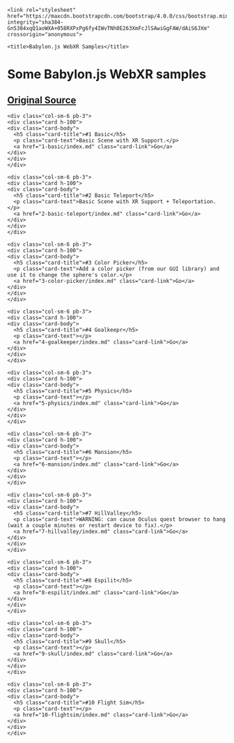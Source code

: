 <!DOCTYPE html>
<html>
  <head>
    <meta charset="utf-8">
    <meta name="viewport" content="width=device-width, initial-scale=1, shrink-to-fit=no">

    <link rel="stylesheet" href="https://maxcdn.bootstrapcdn.com/bootstrap/4.0.0/css/bootstrap.min.css" integrity="sha384-Gn5384xqQ1aoWXA+058RXPxPg6fy4IWvTNh0E263XmFcJlSAwiGgFAW/dAiS6JXm" crossorigin="anonymous">
    
    <title>Babylon.js WebXR Samples</title>
  </head>
<body class="container">
  <h1>Some Babylon.js WebXR samples</h1>
  <h2><a href="https://doc.babylonjs.com/how_to/webxr_demos_and_examples">Original Source</a></h2>

  <div class="row">

    <div class="col-sm-6 pb-3">
    <div class="card h-100">
    <div class="card-body">
      <h5 class="card-title">#1 Basic</h5>
      <p class="card-text">Basic Scene with XR Support.</p>
      <a href="1-basic/index.md" class="card-link">Go</a>
    </div>
    </div>
    </div>

    <div class="col-sm-6 pb-3">
    <div class="card h-100">
    <div class="card-body">
      <h5 class="card-title">#2 Basic Teleport</h5>
      <p class="card-text">Basic Scene with XR Support + Teleportation.</p>
      <a href="2-basic-teleport/index.md" class="card-link">Go</a>
    </div>
    </div>
    </div>

    <div class="col-sm-6 pb-3">
    <div class="card h-100">
    <div class="card-body">
      <h5 class="card-title">#3 Color Picker</h5>
      <p class="card-text">Add a color picker (from our GUI library) and use it to change the sphere's color.</p>
      <a href="3-color-picker/index.md" class="card-link">Go</a>
    </div>
    </div>
    </div>

    <div class="col-sm-6 pb-3">
    <div class="card h-100">
    <div class="card-body">
      <h5 class="card-title">#4 Goalkeepr</h5>
      <p class="card-text"></p>
      <a href="4-goalkeeper/index.md" class="card-link">Go</a>
    </div>
    </div>
    </div>

    <div class="col-sm-6 pb-3">
    <div class="card h-100">
    <div class="card-body">
      <h5 class="card-title">#5 Physics</h5>
      <p class="card-text"></p>
      <a href="5-physics/index.md" class="card-link">Go</a>
    </div>
    </div>
    </div>

    <div class="col-sm-6 pb-3">
    <div class="card h-100">
    <div class="card-body">
      <h5 class="card-title">#6 Mansion</h5>
      <p class="card-text"></p>
      <a href="6-mansion/index.md" class="card-link">Go</a>
    </div>
    </div>
    </div>

    <div class="col-sm-6 pb-3">
    <div class="card h-100">
    <div class="card-body">
      <h5 class="card-title">#7 HillValley</h5>
      <p class="card-text">WARNING: can cause Oculus quest browser to hang (wait a couple minutes or restart device to fix).</p>
      <a href="7-hillvalley/index.md" class="card-link">Go</a>
    </div>
    </div>
    </div>

    <div class="col-sm-6 pb-3">
    <div class="card h-100">
    <div class="card-body">
      <h5 class="card-title">#8 Espilit</h5>
      <p class="card-text"></p>
      <a href="8-espilit/index.md" class="card-link">Go</a>
    </div>
    </div>
    </div>

    <div class="col-sm-6 pb-3">
    <div class="card h-100">
    <div class="card-body">
      <h5 class="card-title">#9 Skull</h5>
      <p class="card-text"></p>
      <a href="9-skull/index.md" class="card-link">Go</a>
    </div>
    </div>
    </div>

    <div class="col-sm-6 pb-3">
    <div class="card h-100">
    <div class="card-body">
      <h5 class="card-title">#10 Flight Sim</h5>
      <p class="card-text"></p>
      <a href="10-flightsim/index.md" class="card-link">Go</a>
    </div>
    </div>
    </div>

  </div>

  <script src="https://code.jquery.com/jquery-3.2.1.slim.min.js" integrity="sha384-KJ3o2DKtIkvYIK3UENzmM7KCkRr/rE9/Qpg6aAZGJwFDMVNA/GpGFF93hXpG5KkN" crossorigin="anonymous"></script>
  <script src="https://cdnjs.cloudflare.com/ajax/libs/popper.js/1.12.9/umd/popper.min.js" integrity="sha384-ApNbgh9B+Y1QKtv3Rn7W3mgPxhU9K/ScQsAP7hUibX39j7fakFPskvXusvfa0b4Q" crossorigin="anonymous"></script>
  <script src="https://maxcdn.bootstrapcdn.com/bootstrap/4.0.0/js/bootstrap.min.js" integrity="sha384-JZR6Spejh4U02d8jOt6vLEHfe/JQGiRRSQQxSfFWpi1MquVdAyjUar5+76PVCmYl" crossorigin="anonymous"></script>
</body>
</html>
